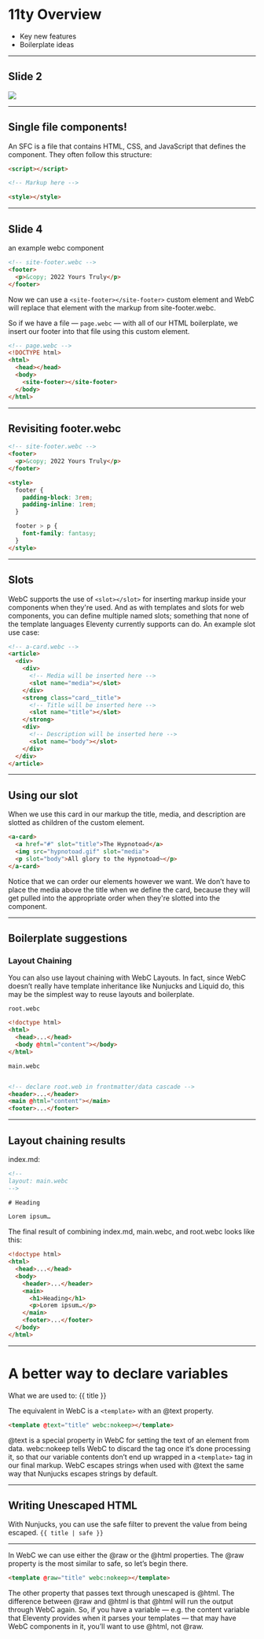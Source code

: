 # 11ty Overview

- Key new features
- Boilerplate ideas

---

## Slide 2

![](images/big-features.png)

---

## Single file components!

An SFC is a file that contains HTML, CSS, and JavaScript that defines the component. They often follow this structure:

```html
<script></script>

<!-- Markup here -->

<style></style>
```

---

## Slide 4

an example webc component

```html
<!-- site-footer.webc -->
<footer>
  <p>&copy; 2022 Yours Truly</p>
</footer>
```

Now we can use a `<site-footer></site-footer>` custom element and WebC will replace that element with the markup from site-footer.webc.

So if we have a file — `page.webc` — with all of our HTML boilerplate, we insert our footer into that file using this custom element.

```html
<!-- page.webc -->
<!DOCTYPE html>
<html>
  <head></head>
  <body>
    <site-footer></site-footer>
  </body>
</html>
```

---

## Revisiting footer.webc

```html
<!-- site-footer.webc -->
<footer>
  <p>&copy; 2022 Yours Truly</p>
</footer>

<style>
  footer {
    padding-block: 3rem;
    padding-inline: 1rem;
  }

  footer > p {
    font-family: fantasy;
  }
</style>
```

---

## Slots

WebC supports the use of `<slot></slot>` for inserting markup inside your components when they're used. And as with templates and slots for web components, you can define multiple named slots; something that none of the template languages Eleventy currently supports can do. An example slot use case:

```html
<!-- a-card.webc -->
<article>
  <div>
    <div>
      <!-- Media will be inserted here -->
      <slot name="media"></slot>
    </div>
    <strong class="card__title">
      <!-- Title will be inserted here -->
      <slot name="title"></slot>
    </strong>
    <div>
      <!-- Description will be inserted here -->
      <slot name="body"></slot>
    </div>
  </div>
</article>
```

---

## Using our slot

When we use this card in our markup the title, media, and description are slotted as children of the custom element.

```html
<a-card>
  <a href="#" slot="title">The Hypnotoad</a>
  <img src="hypnotoad.gif" slot="media">
  <p slot="body">All glory to the Hypnotoad~</p>
</a-card>
```
Notice that we can order our elements however we want. We don’t have to place the media above the title when we define the card, because they will get pulled into the appropriate order when they're slotted into the component.

---

## Boilerplate suggestions

### Layout Chaining

You can also use layout chaining with WebC Layouts. In fact, since WebC doesn’t really have template inheritance like Nunjucks and Liquid do, this may be the simplest way to reuse layouts and boilerplate.

`root.webc`

```html
<!doctype html>
<html>
  <head>...</head>
  <body @html="content"></body>
</html>
```


`main.webc`

```html

<!-- declare root.web in frontmatter/data cascade -->
<header>...</header>
<main @html="content"></main>
<footer>...</footer>
```

---

## Layout chaining results

index.md:

```html
<!-- 
layout: main.webc
-->

# Heading

Lorem ipsum…
```

The final result of combining index.md, main.webc, and root.webc looks like this:

```html
<!doctype html>
<html>
  <head>...</head>
  <body>
    <header>...</header>
    <main>
      <h1>Heading</h1>
      <p>Lorem ipsum…</p>
    </main>
    <footer>...</footer>
  </body>
</html>
```

---

# A better way to declare variables

What we are used to: 
{{ title }}

The equivalent in WebC is a `<template>` with an @text property.

```html
<template @text="title" webc:nokeep></template>
```
@text is a special property in WebC for setting the text of an element from data. webc:nokeep tells WebC to discard the tag once it’s done processing it, so that our variable contents don’t end up wrapped in a `<template>` tag in our final markup. WebC escapes strings when used with @text the same way that Nunjucks escapes strings by default. 

---

## Writing Unescaped HTML

With Nunjucks, you can use the safe filter to prevent the value from being escaped.
`{{ title | safe }}`

---

In WebC we can use either the @raw or the @html properties. The @raw property is the most similar to safe, so let’s begin there.

```html
<template @raw="title" webc:nokeep></template>
```
The other property that passes text through unescaped is @html. The difference between @raw and @html is that @html will run the output through WebC again. So, if you have a variable — e.g. the content variable that Eleventy provides when it parses your templates — that may have WebC components in it, you’ll want to use @html, not @raw.